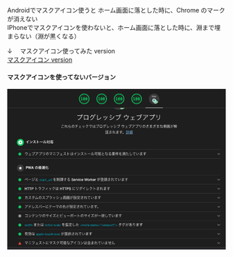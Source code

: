 Androidでマスクアイコン使うと ホーム画面に落とした時に、Chrome のマークが消えない  
IPhoneでマスクアイコンを使わないと、ホーム画面に落とした時に、淵まで埋まらない（淵が黒くなる）  

↓ 　マスクアイコン使ってみた version  
[マスクアイコン version](https://github.com/ryosuke1256/pwa-sample/tree/maskable)

#### マスクアイコンを使ってないバージョン  
<img src="https://github.com/ryosuke1256/image/blob/main/pwa3.png" />
